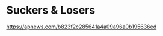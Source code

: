 # Suckers & Losers

https://apnews.com/b823f2c285641a4a09a96a0b195636ed


<!--stackedit_data:
eyJoaXN0b3J5IjpbLTEyMzUwNzIxMzNdfQ==
-->